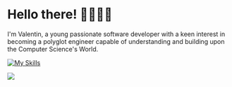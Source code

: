 # Hello there! 👋🏼👋🏼


I'm Valentin, a young passionate software developer with a keen interest in becoming a polyglot engineer capable of understanding and building upon the Computer Science's World.


[![My Skills](https://skillicons.dev/icons?i=linux,vscode,ts,c,cpp,rust,go,docker,kubernetes)](https://skillicons.dev)


![](https://komarev.com/ghpvc/?username=Valikmeister&color=lightgrey)
